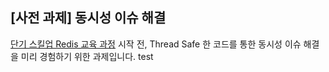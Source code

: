 ## [사전 과제] 동시성 이슈 해결
[단기 스킬업 Redis 교육 과정](https://hh-skillup.oopy.io/) 시작 전, Thread Safe 한 코드를 통한 동시성 이슈 해결을 미리 경험하기 위한 과제입니다. 
test
